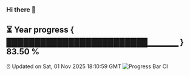 ### Hi there 👋
⏳ Year progress { █████████████████████████▁▁▁▁▁ } 83.50 %
---
⏰ Updated on Sat, 01 Nov 2025 18:10:59 GMT
![Progress Bar CI](https://github.com/Moyi321/Moyi321/workflows/Progress%20Bar%20CI/badge.svg)
